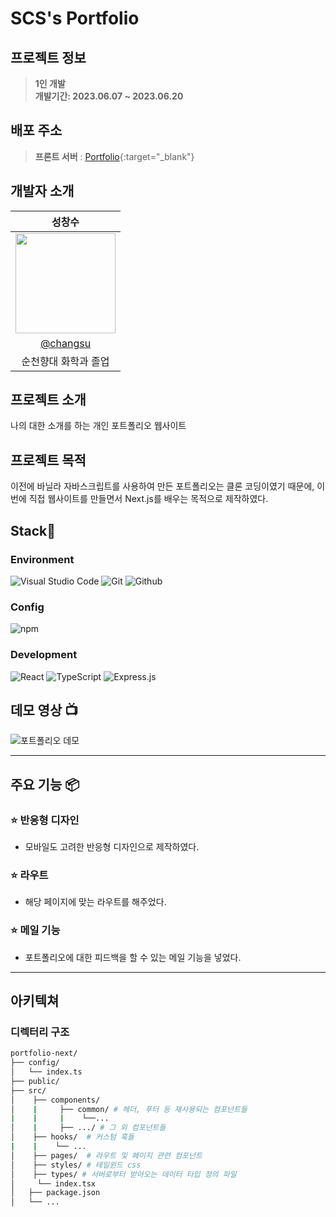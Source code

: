 # SCS's Portfolio

<div align="center">

</div>

## 프로젝트 정보

> **1인 개발** <br/> **개발기간: 2023.06.07 ~ 2023.06.20**

## 배포 주소

> **프론트 서버** : [Portfolio](https://portfolio-next-red-three.vercel.app/){:target="_blank"}

## 개발자 소개

|                                                              성창수                                                              |
| :------------------------------------------------------------------------------------------------------------------------------: |
| <img src="https://user-images.githubusercontent.com/110822847/229564340-070947f1-3f34-4cf4-b25f-ffe2d274be50.jpg" width="160px"> |
|                                              [@changsu](https://github.com/scs0209)                                              |
|                                                       순천향대 화학과 졸업                                                       |

## 프로젝트 소개

나의 대한 소개를 하는 개인 포트폴리오 웹사이트

## 프로젝트 목적
이전에 바닐라 자바스크립트를 사용하여 만든 포트폴리오는 클론 코딩이였기 때문에, 이번에 직접 웹사이트를 만들면서 Next.js를 배우는 목적으로 제작하였다.

## Stack🤡

### Environment

![Visual Studio Code](https://img.shields.io/badge/Visual%20Studio%20Code-007ACC?style=for-the-badge&logo=Visual%20Studio%20Code&logoColor=white)
![Git](https://img.shields.io/badge/Git-F05032?style=for-the-badge&logo=Git&logoColor=white)
![Github](https://img.shields.io/badge/GitHub-181717?style=for-the-badge&logo=GitHub&logoColor=white)

### Config

![npm](https://img.shields.io/badge/npm-CB3837?style=for-the-badge&logo=npm&logoColor=white)

### Development

![React](https://img.shields.io/badge/React-20232A?style=for-the-badge&logo=react&logoColor=61DAFB)
![TypeScript](https://img.shields.io/badge/-TypeScript-3178C6?style=for-the-badge&logo=typescript&logoColor=white)
![Express.js](https://img.shields.io/badge/-Express.js-000000?style=for-the-badge&logo=express&logoColor=white)

## 데모 영상 📺
![포트폴리오 데모](https://github.com/scs0209/portfolio-next/assets/110822847/368c8216-3c4d-4035-967b-80bb6ac20bce)

---

## 주요 기능 📦

### ⭐️ 반응형 디자인

- 모바일도 고려한 반응형 디자인으로 제작하였다.

### ⭐️ 라우트

- 해당 페이지에 맞는 라우트를 해주었다.

### ⭐️ 메일 기능

- 포트폴리오에 대한 피드백을 할 수 있는 메일 기능을 넣었다.

---

## 아키텍쳐

### 디렉터리 구조

```bash
portfolio-next/
├── config/      
│   └── index.ts
├── public/
├── src/
│    ├── components/
│    |     ├── common/ # 헤더, 푸터 등 재사용되는 컴포넌트들
|    |     |    └──...
│    |     ├── .../ # 그 외 컴포넌트들
│    ├── hooks/  # 커스텀 훅들
|    |    └── ...
│    ├── pages/  # 라우트 및 페이지 관련 컴포넌트
│    ├── styles/ # 테일윈드 css
│    ├── types/ # 서버로부터 받아오는 데이터 타입 정의 파일
│     └── index.tsx
│   ├── package.json
│   └── ...
```
